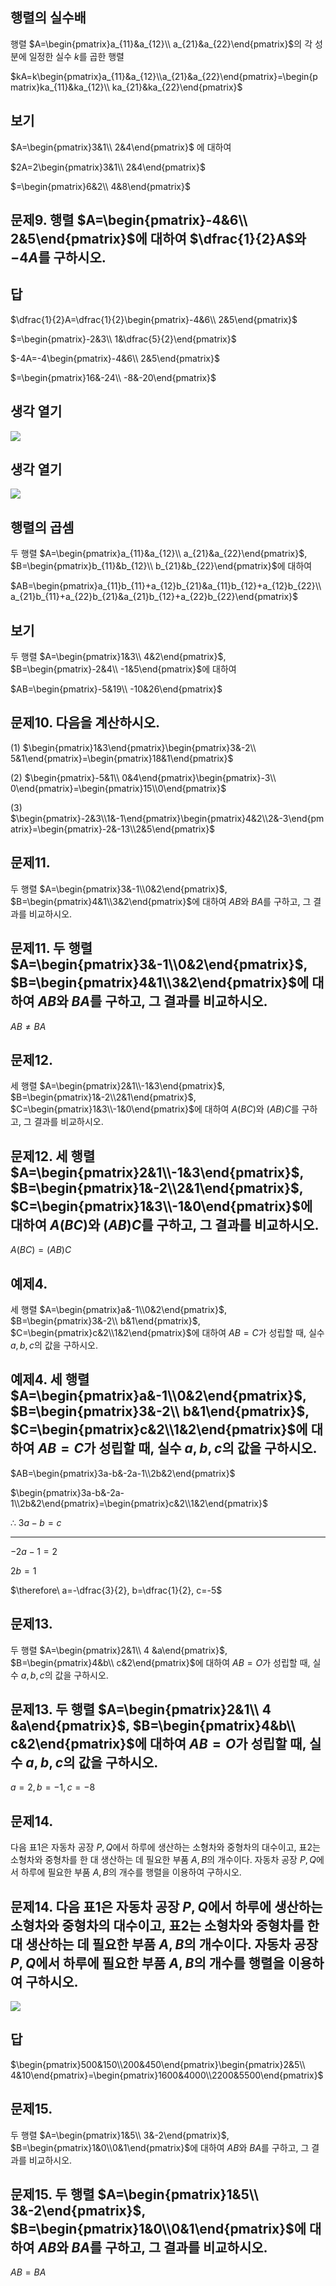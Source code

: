 ## 행렬의 실수배

행렬 $A=\begin{pmatrix}a_{11}&a_{12}\\ a_{21}&a_{22}\end{pmatrix}$의 각 성분에 일정한 실수 $k$를 곱한 행렬

$kA=k\begin{pmatrix}a_{11}&a_{12}\\a_{21}&a_{22}\end{pmatrix}=\begin{pmatrix}ka_{11}&ka_{12}\\ ka_{21}&ka_{22}\end{pmatrix}$

## 보기

$A=\begin{pmatrix}3&1\\ 2&4\end{pmatrix}$ 에 대하여

$2A=2\begin{pmatrix}3&1\\ 2&4\end{pmatrix}$

$=\begin{pmatrix}6&2\\ 4&8\end{pmatrix}$

## 문제9. 행렬 $A=\begin{pmatrix}-4&6\\ 2&5\end{pmatrix}$에 대하여 $\dfrac{1}{2}A$와 $-4A$를 구하시오. 

## 답

$\dfrac{1}{2}A=\dfrac{1}{2}\begin{pmatrix}-4&6\\ 2&5\end{pmatrix}$

$=\begin{pmatrix}-2&3\\ 1&\dfrac{5}{2}\end{pmatrix}$

$-4A=-4\begin{pmatrix}-4&6\\ 2&5\end{pmatrix}$

$=\begin{pmatrix}16&-24\\ -8&-20\end{pmatrix}$

## 생각 열기

![](Pasted%20image%2020250504225419.png)

## 생각 열기

![](Pasted%20image%2020250504225432.png)

## 행렬의 곱셈

두 행렬 $A=\begin{pmatrix}a_{11}&a_{12}\\ a_{21}&a_{22}\end{pmatrix}$,  $B=\begin{pmatrix}b_{11}&b_{12}\\ b_{21}&b_{22}\end{pmatrix}$에 대하여

$AB=\begin{pmatrix}a_{11}b_{11}+a_{12}b_{21}&a_{11}b_{12}+a_{12}b_{22}\\ a_{21}b_{11}+a_{22}b_{21}&a_{21}b_{12}+a_{22}b_{22}\end{pmatrix}$

## 보기

두 행렬 $A=\begin{pmatrix}1&3\\ 4&2\end{pmatrix}$, $B=\begin{pmatrix}-2&4\\ -1&5\end{pmatrix}$에 대하여

$AB=\begin{pmatrix}-5&19\\ -10&26\end{pmatrix}$

## 문제10. 다음을 계산하시오. 

(1) $\begin{pmatrix}1&3\end{pmatrix}\begin{pmatrix}3&-2\\ 5&1\end{pmatrix}=\begin{pmatrix}18&1\end{pmatrix}$

(2) $\begin{pmatrix}-5&1\\ 0&4\end{pmatrix}\begin{pmatrix}-3\\ 0\end{pmatrix}=\begin{pmatrix}15\\0\end{pmatrix}$

(3) $\begin{pmatrix}-2&3\\1&-1\end{pmatrix}\begin{pmatrix}4&2\\2&-3\end{pmatrix}=\begin{pmatrix}-2&-13\\2&5\end{pmatrix}$

## 문제11. 

두 행렬 $A=\begin{pmatrix}3&-1\\0&2\end{pmatrix}$, $B=\begin{pmatrix}4&1\\3&2\end{pmatrix}$에 대하여 $AB$와 $BA$를 구하고, 그 결과를 비교하시오. 

## 문제11. 두 행렬 $A=\begin{pmatrix}3&-1\\0&2\end{pmatrix}$, $B=\begin{pmatrix}4&1\\3&2\end{pmatrix}$에 대하여 $AB$와 $BA$를 구하고, 그 결과를 비교하시오. 

$AB\ne BA$

## 문제12. 

세 행렬 $A=\begin{pmatrix}2&1\\-1&3\end{pmatrix}$, $B=\begin{pmatrix}1&-2\\2&1\end{pmatrix}$, $C=\begin{pmatrix}1&3\\-1&0\end{pmatrix}$에 대하여 $A(BC)$와 $(AB)C$를 구하고, 그 결과를 비교하시오. 

## 문제12. 세 행렬 $A=\begin{pmatrix}2&1\\-1&3\end{pmatrix}$, $B=\begin{pmatrix}1&-2\\2&1\end{pmatrix}$, $C=\begin{pmatrix}1&3\\-1&0\end{pmatrix}$에 대하여 $A(BC)$와 $(AB)C$를 구하고, 그 결과를 비교하시오. 

$A(BC)=(AB)C$

## 예제4. 

세 행렬 $A=\begin{pmatrix}a&-1\\0&2\end{pmatrix}$, $B=\begin{pmatrix}3&-2\\ b&1\end{pmatrix}$, $C=\begin{pmatrix}c&2\\1&2\end{pmatrix}$에 대하여 $AB=C$가 성립할 때, 실수 $a, b, c$의 값을 구하시오. 

## 예제4. 세 행렬 $A=\begin{pmatrix}a&-1\\0&2\end{pmatrix}$, $B=\begin{pmatrix}3&-2\\ b&1\end{pmatrix}$, $C=\begin{pmatrix}c&2\\1&2\end{pmatrix}$에 대하여 $AB=C$가 성립할 때, 실수 $a, b, c$의 값을 구하시오. 

$AB=\begin{pmatrix}3a-b&-2a-1\\2b&2\end{pmatrix}$

$\begin{pmatrix}3a-b&-2a-1\\2b&2\end{pmatrix}=\begin{pmatrix}c&2\\1&2\end{pmatrix}$

$\therefore\ 3a-b=c$

---

$-2a-1=2$

$2b=1$

$\therefore\ a=-\dfrac{3}{2}, b=\dfrac{1}{2}, c=-5$

## 문제13. 
두 행렬 $A=\begin{pmatrix}2&1\\ 4 &a\end{pmatrix}$, $B=\begin{pmatrix}4&b\\ c&2\end{pmatrix}$에 대하여 $AB=O$가 성립할 때, 실수 $a, b, c$의 값을 구하시오. 

## 문제13. 두 행렬 $A=\begin{pmatrix}2&1\\ 4 &a\end{pmatrix}$, $B=\begin{pmatrix}4&b\\ c&2\end{pmatrix}$에 대하여 $AB=O$가 성립할 때, 실수 $a, b, c$의 값을 구하시오. 

$a=2,b=-1, c=-8$

## 문제14. 
다음 표1은 자동차 공장 $P, Q$에서 하루에 생산하는 소형차와 중형차의 대수이고, 표2는 소형차와 중형차를 한 대 생산하는 데 필요한 부품 $A, B$의 개수이다. 자동차 공장 $P, Q$에서 하루에 필요한 부품 $A, B$의 개수를 행렬을 이용하여 구하시오. 

## 문제14. 다음 표1은 자동차 공장 $P, Q$에서 하루에 생산하는 소형차와 중형차의 대수이고, 표2는 소형차와 중형차를 한 대 생산하는 데 필요한 부품 $A, B$의 개수이다. 자동차 공장 $P, Q$에서 하루에 필요한 부품 $A, B$의 개수를 행렬을 이용하여 구하시오. 

![](Pasted%20image%2020250504225452.png)

## 답

$\begin{pmatrix}500&150\\200&450\end{pmatrix}\begin{pmatrix}2&5\\ 4&10\end{pmatrix}=\begin{pmatrix}1600&4000\\2200&5500\end{pmatrix}$

## 문제15. 
두 행렬 $A=\begin{pmatrix}1&5\\ 3&-2\end{pmatrix}$, $B=\begin{pmatrix}1&0\\0&1\end{pmatrix}$에 대하여 $AB$와 $BA$를 구하고, 그 결과를 비교하시오. 

## 문제15. 두 행렬 $A=\begin{pmatrix}1&5\\ 3&-2\end{pmatrix}$, $B=\begin{pmatrix}1&0\\0&1\end{pmatrix}$에 대하여 $AB$와 $BA$를 구하고, 그 결과를 비교하시오. 

$AB=BA$

